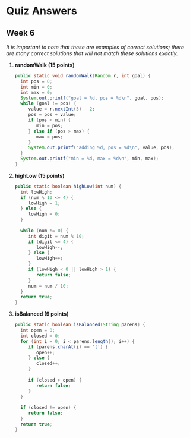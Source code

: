 # Quiz Answers
## Week 6
_It is important to note that these are examples of correct solutions; there are many correct solutions that will not match these solutions exactly._

1. __randomWalk (15 points)__

	```java
	public static void randomWalk(Random r, int goal) {
	  int pos = 0;
	  int min = 0;
	  int max = 0;
	  System.out.printf("goal = %d, pos = %d\n", goal, pos);
	  while (goal != pos) {
	     value = r.nextInt(5) - 2;
	     pos = pos + value; 
	     if (pos < min) {
	        min = pos;
	     } else if (pos > max) {
	        max = pos;
	     }
	     System.out.printf("adding %d, pos = %d\n", value, pos);
	  }
	  System.out.printf("min = %d, max = %d\n", min, max);
	}
	```

2. __highLow (15 points)__

	```java
	public static boolean highLow(int num) { 
	  int lowHigh;
	  if (num % 10 <= 4) {
	     lowHigh = 1;
	  } else {
	     lowHigh = 0;
	  }      
	  
	  while (num != 0) {
	     int digit = num % 10;
	     if (digit <= 4) {
	        lowHigh--;
	     } else {
	        lowHigh++;
	     }
	     if (lowHigh < 0 || lowHigh > 1) {
	        return false;
	     }
	     num = num / 10;	
	  }
	  return true;
	}
	```

3. __isBalanced (9 points)__

	```java
	public static boolean isBalanced(String parens) {
	  int open = 0;
	  int closed = 0;
	  for (int i = 0; i < parens.length(); i++) {
	     if (parens.charAt(i) == '(') {
	        open++;
	     } else {
	        closed++;
	     }
	     
	     if (closed > open) {
	        return false;
	     }
	  }
	  
	  if (closed != open) {
	     return false;
	  }
	  return true;
	}
	```
